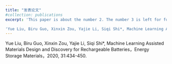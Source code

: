 ```yaml
---
title: "发表论文"
#collection: publications
excerpt: 'This paper is about the number 2. The number 3 is left for future work.'

'Yue Liu, Biru Guo, Xinxin Zou, Yajie Li, Siqi Shi*, Machine Learning Assisted Materials Design and Discovery for Rechargeable Batteries，Energy Storage Materials，2020, 31:434-450.'
---
```

Yue Liu, Biru Guo, Xinxin Zou, Yajie Li, Siqi Shi*, Machine Learning Assisted Materials Design and Discovery for Rechargeable Batteries，Energy Storage Materials，2020, 31:434-450.  
